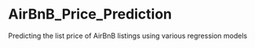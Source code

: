 # AirBnB_Price_Prediction
 Predicting the list price of AirBnB listings using various regression models
